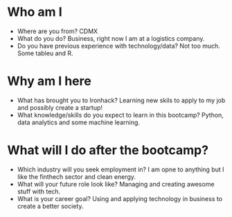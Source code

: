 # Who am I

* Where are you from?
  CDMX
* What do you do?
  Business, right now I am at a logistics company.
* Do you have previous experience with technology/data?
  Not too much. Some tableu and R.

# Why am I here

* What has brought you to Ironhack?
  Learning new skils to apply to my job and possibly create a startup!
* What knowledge/skills do you expect to learn in this bootcamp?
  Python, data analytics and some machine learning.

# What will I do after the bootcamp?

* Which industry will you seek employment in?
  I am opne to anything but I like the finthech sector and clean energy.
* What will your future role look like?
  Managing and creating awesome stuff with tech.
* What is your career goal?
  Using and applying technology in business to create a better society.
